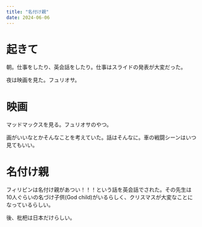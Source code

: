```yaml
---
title: "名付け親"
date: 2024-06-06
---
```


# 起きて
朝。仕事をしたり、英会話をしたり。仕事はスライドの発表が大変だった。

夜は映画を見た。フュリオサ。

# 映画
マッドマックスを見る。フュリオサのやつ。

画がいいなとかそんなことを考えていた。話はそんなに。車の戦闘シーンはいつ見てもいい。

# 名付け親
フィリピンは名付け親があつい！！！という話を英会話でされた。その先生は10人ぐらいの名づけ子供(God child)がいるらしく、クリスマスが大変なことになっているらしい。

後、枇杷は日本だけらしい。